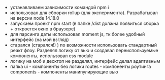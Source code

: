 - устанавливаем зависимости командой npm i
- использовал для сбоорки rollup (для эксперимента). Разрабатывал на версии node 14.18.0
- запускаем проект npm start (в папке /dist должна появиться сборка + откроется окно в браузере)
- для парсинга даты использовал moment js, тк более удобный интерфейс (на мой взгляд)
- старался (старался!) ) по возможности использовать стандартный реакт флоу. 
  Разделял логику от вью и создавал переиспользуемые компоненты, использовал css module
- логику на моб и десктоп не разделял, интерфейс делал адаптивным
- папка ui - компоненты без логики
  routes - компоненты роутинга
  components - компоненты манипулирующие вью
